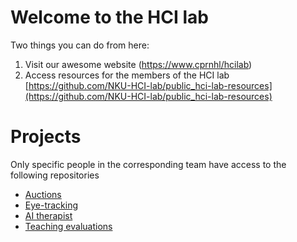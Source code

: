 # Welcome to the HCI lab

Two things you can do from here:

1. Visit our awesome website (https://www.cprnhl/hcilab)
2. Access resources for the members of the HCI lab [https://github.com/NKU-HCI-lab/public_hci-lab-resources](https://github.com/NKU-HCI-lab/public_hci-lab-resources)

# Projects
Only specific people in the corresponding team have access to the following repositories
- [Auctions](https://github.com/NKU-HCI-lab/auctions)
- [Eye-tracking](https://github.com/NKU-HCI-lab/eyetracking)
- [AI therapist](https://github.com/NKU-HCI-lab/aitherapist)
- [Teaching evaluations](https://github.com/NKU-HCI-lab/teachevals)
